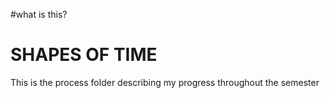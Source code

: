 #what is this?


# SHAPES OF TIME 

This is the process folder describing my progress throughout the semester




